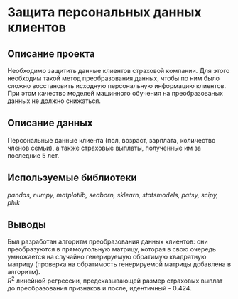 # Защита персональных данных клиентов

## Описание проекта
Необходимо защитить данные клиентов страховой компании. Для этого необходим такой метод преобразования данных, чтобы по ним было сложно восстановить исходную персональную информацию клиентов. 
При этом качество моделей машинного обучения на преобразованых данных не должно снижаться. 

## Описание данных
Персональные данные клиента (пол, возраст, зарплата, количество членов семьи), а также страховые выплаты, полученные им за последние 5 лет. 

## Используемые библиотеки
*pandas, numpy, matplotlib, seaborn, sklearn, statsmodels, patsy, scipy, phik*

## Выводы
Был разработан алгоритм преобразования данных клиентов: они преобразуются в прямоугольную матрицу, которая в свою очередь умножается на случайно генерируемую обратимую квадратную матрицу (проверка на обратимость генерируемой матрицы добавлена в алгоритм).<br>
$R^2$ линейной регрессии, предсказывающей размер страховых выплат до преобразования признаков и поcле, идентичный - 0.424.
